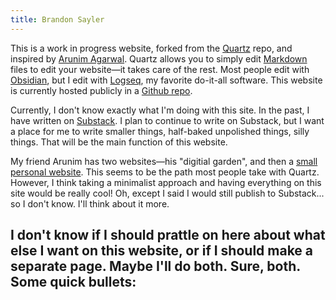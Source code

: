 ```yaml
---
title: Brandon Sayler
---
```


This is a work in progress website, forked from the [Quartz]((https://quartz.jzhao.xyz)) repo, and inspired by [Arunim Agarwal](https://garden.arunim.fyi/). Quartz allows you to simply edit [Markdown](https://en.wikipedia.org/wiki/Markdown) files to edit your website—it takes care of the rest. Most people edit with [Obsidian](https://obsidian.md/), but I edit with [Logseq](https://logseq.com/), my favorite do-it-all software. This website is currently hosted publicly in a [Github repo](https://github.com/brandonsayler/quartz).

Currently, I don't know exactly what I'm doing with this site. In the past, I have written on [Substack](sayler.substack.com). I plan to continue to write on Substack, but I want a place for me to write smaller things, half-baked unpolished things, silly things. That will be the main function of this website.

My friend Arunim has two websites—his "digitial garden", and then a [small personal website](https://arunim.fyi/#). This seems to be the path most people take with Quartz. However, I think taking a minimalist approach and having everything on this site would be really cool! Oh, except I said I would still publish to Substack... so I don't know. I'll think about it more.

I don't know if I should prattle on here about what else I want on this website, or if I should make a separate page. Maybe I'll do both. Sure, both. Some quick bullets:
- 
